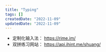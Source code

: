 ```yaml
---
title: "Typing"
tags: []
createdDate: "2022-11-09"
updatedDate: "2022-11-09"
---
```


- 定制化输入法： https://rime.im/
- 双拼练习网站： https://api.ihint.me/shuang/
